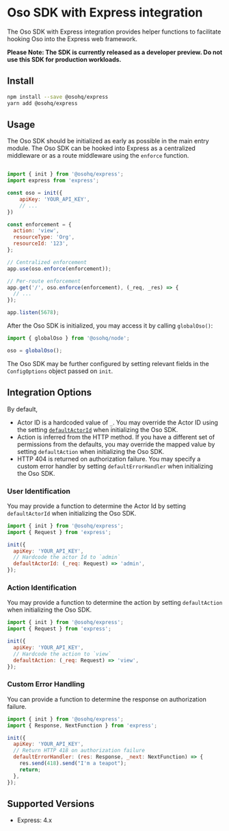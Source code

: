 # Oso SDK with Express integration

The Oso SDK with Express integration provides helper functions to facilitate hooking Oso into the Express web framework.

**Please Note: The SDK is currently released as a developer preview. Do not use this SDK for production workloads.**

## Install

```bash
npm install --save @osohq/express
yarn add @osohq/express
```

## Usage

The Oso SDK should be initialized as early as possible in the main entry module. The Oso SDK can be hooked into Express as a centralized middleware or as a route middleware using the `enforce` function.

```javascript

import { init } from '@osohq/express';
import express from 'express';

const oso = init({
    apiKey: 'YOUR_API_KEY',
    // ...
})

const enforcement = {
  action: 'view',
  resourceType: 'Org',
  resourceId: '123',
};

// Centralized enforcement
app.use(oso.enforce(enforcement));

// Per-route enforcement
app.get('/', oso.enforce(enforcement), (_req, _res) => {
  // ...
});

app.listen(5678);
```

After the Oso SDK is initialized, you may access it by calling `globalOso()`:

```javascript
import { globalOso } from '@osohq/node';

oso = globalOso();
```

The Oso SDK may be further configured by setting relevant fields in the `ConfigOptions` object passed on `init`.

## Integration Options

By default,
- Actor ID is a hardcoded value of `_`. You may override the Actor ID using the setting [`defaultActorId`](#user-identification) when initializing the Oso SDK.
- Action is inferred from the HTTP method. If you have a different set of permissions from the defaults, you may override the mapped value by setting `defaultAction` when initializing the Oso SDK.
- HTTP 404 is returned on authorization failure. You may specify a custom error handler by setting `defaultErrorHandler` when initializing the Oso SDK.

### User Identification

You may provide a function to determine the Actor Id by setting `defaultActorId` when initializing the Oso SDK.
```javascript
import { init } from '@osohq/express';
import { Request } from 'express';

init({
  apiKey: 'YOUR_API_KEY',
  // Hardcode the actor Id to `admin`
  defaultActorId: (_req: Request) => 'admin',
});
```

### Action Identification

You may provide a function to determine the action by setting `defaultAction` when initializing the Oso SDK.
```javascript
import { init } from '@osohq/express';
import { Request } from 'express';

init({
  apiKey: 'YOUR_API_KEY',
  // Hardcode the action to `view`
  defaultAction: (_req: Request) => 'view',
});
```

### Custom Error Handling

You can provide a function to determine the response on authorization failure.
```javascript
import { init } from '@osohq/express';
import { Response, NextFunction } from 'express';

init({
  apiKey: 'YOUR_API_KEY',
  // Return HTTP 418 on authorization failure
  defaultErrorHandler: (res: Response, _next: NextFunction) => {
    res.send(418).send("I'm a teapot");
    return;
  },
});
```

## Supported Versions

- Express: 4.x
